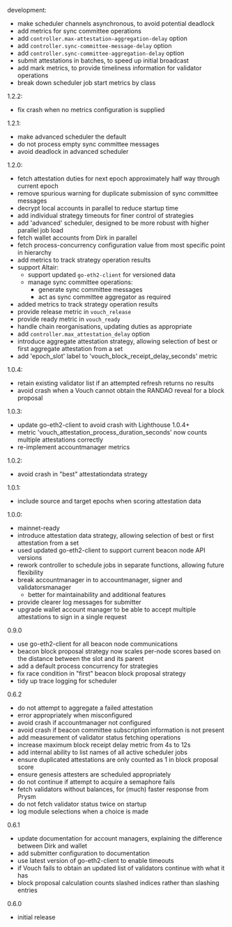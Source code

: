 development:
  - make scheduler channels asynchronous, to avoid potential deadlock
  - add metrics for sync committee operations
  - add `controller.max-attestation-aggregation-delay` option
  - add `controller.sync-committee-message-delay` option
  - add `controller.sync-committee-aggregation-delay` option
  - submit attestations in batches, to speed up initial broadcast
  - add mark metrics, to provide timeliness information for validator operations
  - break down scheduler job start metrics by class

1.2.2:
  - fix crash when no metrics configuration is supplied

1.2.1:
  - make advanced scheduler the default
  - do not process empty sync committee messages
  - avoid deadlock in advanced scheduler

1.2.0:
  - fetch attestation duties for next epoch approximately half way through current epoch
  - remove spurious warning for duplicate submission of sync committee messages
  - decrypt local accounts in parallel to reduce startup time
  - add individual strategy timeouts for finer control of strategies
  - add 'advanced' scheduler, designed to be more robust with higher parallel job load
  - fetch wallet accounts from Dirk in parallel
  - fetch process-concurrency configuration value from most specific point in hierarchy
  - add metrics to track strategy operation results
  - support Altair:
    - support updated `go-eth2-client` for versioned data
    - manage sync committee operations:
      - generate sync committee messages
      - act as sync committee aggregator as required
  - added metrics to track strategy operation results
  - provide release metric in `vouch_release`
  - provide ready metric in `vouch_ready`
  - handle chain reorganisations, updating duties as appropriate
  - add `controller.max_attestation_delay` option
  - introduce aggregate attestation strategy, allowing selection of best or first aggregate attestation from a set
  - add 'epoch_slot' label to 'vouch_block_receipt_delay_seconds' metric

1.0.4:
  - retain existing validator list if an attempted refresh returns no results
  - avoid crash when a Vouch cannot obtain the RANDAO reveal for a block proposal

1.0.3:
  - update go-eth2-client to avoid crash with Lighthouse 1.0.4+
  - metric 'vouch_attestation_process_duration_seconds' now counts multiple attestations correctly
  - re-implement accountmanager metrics

1.0.2:
  - avoid crash in "best" attestationdata strategy

1.0.1:
  - include source and target epochs when scoring attestation data

1.0.0:
  - mainnet-ready
  - introduce attestation data strategy, allowing selection of best or first attestation from a set
  - used updated go-eth2-client to support current beacon node API versions
  - rework controller to schedule jobs in separate functions, allowing future flexibility
  - break accountmanager in to accountmanager, signer and validatorsmanager
    - better for maintainability and additional features
  - provide clearer log messages for submitter
  - upgrade wallet account manager to be able to accept multiple attestations to sign in a single request

0.9.0
  - use go-eth2-client for all beacon node communications
  - beacon block proposal strategy now scales per-node scores based on the distance between the slot and its parent
  - add a default process concurrency for strategies
  - fix race condition in "first" beacon block proposal strategy
  - tidy up trace logging for scheduler

0.6.2
  - do not attempt to aggregate a failed attestation
  - error appropriately when misconfigured
  - avoid crash if accountmanager not configured
  - avoid crash if beacon committee subscription information is not present
  - add measurement of validator status fetching operations
  - increase maximum block receipt delay metric from 4s to 12s
  - add internal ability to list names of all active scheduler jobs
  - ensure duplicated attestations are only counted as 1 in block proposal score
  - ensure genesis attesters are scheduled appropriately
  - do not continue if attempt to acquire a semaphore fails
  - fetch validators without balances, for (much) faster response from Prysm
  - do not fetch validator status twice on startup
  - log module selections when a choice is made

0.6.1
  - update documentation for account managers, explaining the difference between Dirk and wallet
  - add submitter configuration to documentation
  - use latest version of go-eth2-client to enable timeouts
  - if Vouch fails to obtain an updated list of validators continue with what it has
  - block proposal calculation counts slashed indices rather than slashing entries

0.6.0
  - initial release

